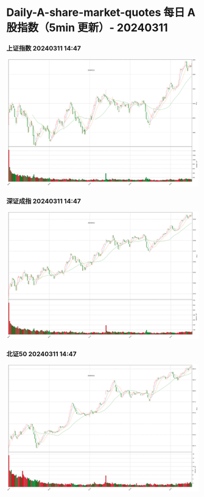 
# Daily-A-share-market-quotes 每日 A 股指数（5min 更新）- 20240311

### 上证指数 20240311 14:47
![](./fig/2024/3/20240311-sh000001.png)

### 深证成指 20240311 14:47
![](./fig/2024/3/20240311-sz399001.png)

### 北证50 20240311 14:47
![](./fig/2024/3/20240311-bj899050.png)
